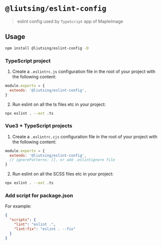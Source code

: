 # `@liutsing/eslint-config`

> eslint config used by `TypeScript` app of MapleImage

## Usage

```bash
npm install @liutsing/eslint-config -D
```

### TypeScript project

1. Create a `.eslintrc.js` configuration file in the root of your project with the following content:

```js
module.exports = {
  extends: '@liutsing/eslint-config',
}
```

2. Run eslint on all the ts files etc in your project:

```bash
npx eslint . --ext .ts
```

### Vue3 + TypeScript projects

1. Create a `.eslintrc.cjs` configuration file in the root of your project with the following content:

```js
module.exports = {
  extends: '@liutsing/eslint-config',
  // ignorePatterns: [], or add .eslintignore file
}
```

2. Run eslint on all the SCSS files etc in your project:

```bash
npx eslint . --ext .ts
```

### Add script for package.json

For example:

```json
{
  "scripts": {
    "lint": "eslint .",
    "lint:fix": "eslint . --fix"
  }
}
```
